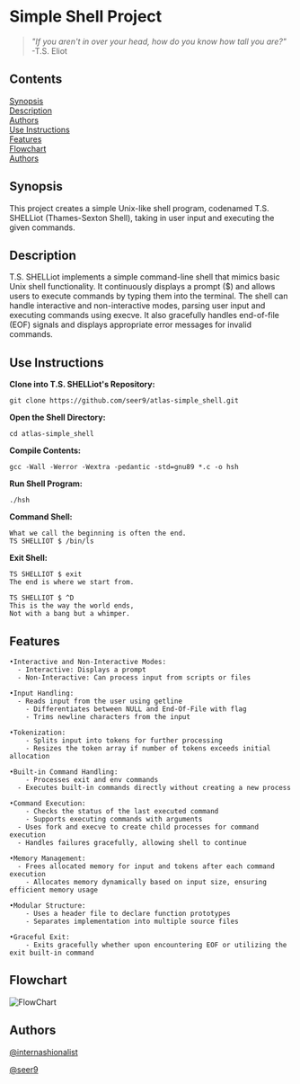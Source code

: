 # Simple Shell Project

>*"If you aren't in over your head, how do you know how tall you are?"*<br>
\-T.S. Eliot

## Contents

[Synopsis](#synopsis)<br>
[Description](#description)<br>
[Authors](#authors)<br>
[Use Instructions](#use-instructions)<br>
[Features](#features)<br>
[Flowchart](#flowchart)<br>
[Authors](#authors)

## Synopsis

This project creates a simple Unix-like shell program, codenamed T.S. SHELLiot (Thames-Sexton Shell), taking in user input and executing the given commands.

## Description

T.S. SHELLiot implements a simple command-line shell that mimics basic Unix shell functionality. It continuously displays a prompt ($) and allows users to execute commands by typing them into the terminal. The shell can handle interactive and non-interactive modes, parsing user input and executing commands using execve. It also gracefully handles end-of-file (EOF) signals and displays appropriate error messages for invalid commands.

## Use Instructions

**Clone into T.S. SHELLiot's Repository:**
```
git clone https://github.com/seer9/atlas-simple_shell.git
```
**Open the Shell Directory:**
```
cd atlas-simple_shell
```
**Compile Contents:**
```
gcc -Wall -Werror -Wextra -pedantic -std=gnu89 *.c -o hsh
```
**Run Shell Program:**
```
./hsh
```
**Command Shell:**
```
What we call the beginning is often the end.
TS SHELLIOT $ /bin/ls
```
**Exit Shell:**
```
TS SHELLIOT $ exit
The end is where we start from.

TS SHELLIOT $ ^D
This is the way the world ends,
Not with a bang but a whimper.
```

## Features
```
•Interactive and Non-Interactive Modes:
  - Interactive: Displays a prompt
  - Non-Interactive: Can process input from scripts or files

•Input Handling:
  - Reads input from the user using getline
	- Differentiates between NULL and End-Of-File with flag
	- Trims newline characters from the input

•Tokenization:
	- Splits input into tokens for further processing
	- Resizes the token array if number of tokens exceeds initial allocation

•Built-in Command Handling:
	- Processes exit and env commands
  - Executes built-in commands directly without creating a new process

•Command Execution:
	- Checks the status of the last executed command
	- Supports executing commands with arguments
  - Uses fork and execve to create child processes for command execution
  - Handles failures gracefully, allowing shell to continue

•Memory Management:
  - Frees allocated memory for input and tokens after each command execution
	- Allocates memory dynamically based on input size, ensuring efficient memory usage

•Modular Structure:
	- Uses a header file to declare function prototypes
	- Separates implementation into multiple source files

•Graceful Exit:
	- Exits gracefully whether upon encountering EOF or utilizing the exit built-in command
```


## Flowchart

![FlowChart](https://github.com/seer9/atlas-simple_shell/blob/main/flowchart.jpg)

## Authors

[@internashionalist](https://github.com/internashionalist/internashionalist/blob/main/README.md)

[@seer9]()
